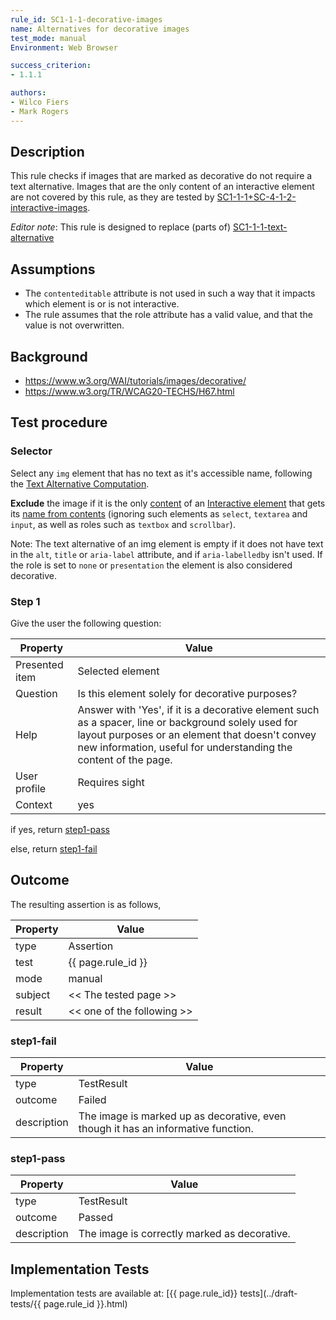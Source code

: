 ```yaml
---
rule_id: SC1-1-1-decorative-images
name: Alternatives for decorative images
test_mode: manual
Environment: Web Browser

success_criterion:
- 1.1.1

authors:
- Wilco Fiers
- Mark Rogers
---
```


## Description

This rule checks if images that are marked as decorative do not require a text alternative. Images that are the only content of an interactive element are not covered by this rule, as they are tested by [SC1-1-1+SC-4-1-2-interactive-images](SC1-1-1+SC-4-1-2-interactive-images.html).

*Editor note*: This rule is designed to replace (parts of) [SC1-1-1-text-alternative](/rules/SC1-1-1-text-alternative.html)

## Assumptions

- The `contenteditable` attribute is not used in such a way that it impacts which element is or is not interactive.
- The rule assumes that the role attribute has a valid value, and that the value is not overwritten.

## Background

- https://www.w3.org/WAI/tutorials/images/decorative/
- https://www.w3.org/TR/WCAG20-TECHS/H67.html

## Test procedure

### Selector

Select any `img` element that has no text as it's accessible name, following the [Text Alternative Computation](https://www.w3.org/TR/accname-aam-1.1/#mapping_additional_nd_te).

**Exclude** the image if it is the only [content](../pages/algorithms/content.html) of an [Interactive element](../pages/algorithms/interactive.html) that gets its [name from contents](https://www.w3.org/TR/wai-aria-1.1/#namefromcontent) (ignoring such elements as `select`, `textarea` and `input`, as well as roles such as `textbox` and `scrollbar`).

Note: The text alternative of an img element is empty if it does not have text in the `alt`, `title` or `aria-label` attribute, and if `aria-labelledby` isn't used. If the role is set to `none` or `presentation` the element is also considered decorative.

### Step 1

Give the user the following question:

| Property             | Value
|----------------------|---------
| Presented item       | Selected element
| Question             | Is this element solely for decorative purposes?
| Help                 | Answer with 'Yes', if it is a decorative element such as a spacer, line or background solely used for layout purposes or an element that doesn't convey new information, useful for understanding the content of the page.
| User profile         | Requires sight
| Context              | yes

if yes, return [step1-pass](#step1-pass)

else, return [step1-fail](#step1-fail)

## Outcome

The resulting assertion is as follows,

| Property | Value
|----------|----------
| type     | Assertion
| test     | {{ page.rule_id }}
| mode     | manual
| subject  | << The tested page >>
| result   | << one of the following >>

### step1-fail

| Property    | Value
|-------------|----------
| type        | TestResult
| outcome     | Failed
| description | The image is marked up as decorative, even though it has an informative function.

### step1-pass

| Property    | Value
|-------------|----------
| type        | TestResult
| outcome     | Passed
| description | The image is correctly marked as decorative.

## Implementation Tests

Implementation tests are available at: [{{ page.rule_id}} tests](../draft-tests/{{ page.rule_id }}.html)
